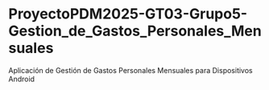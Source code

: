 # ProyectoPDM2025-GT03-Grupo5-Gestion_de_Gastos_Personales_Mensuales
Aplicación de Gestión de Gastos   Personales Mensuales para Dispositivos  Android  
